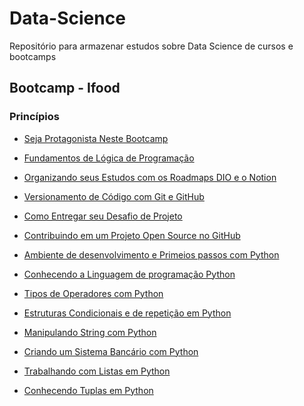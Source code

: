 # Data-Science
Repositório para armazenar estudos sobre Data Science de cursos e bootcamps
 ## Bootcamp - Ifood
 ### Princípios 
 - [Seja Protagonista Neste Bootcamp](https://web.dio.me/course/seja-protagonista-neste-bootcamp/learning/b1ad8b5e-47ca-493b-a78f-5a1b1d888eb4?back=/track/potencia-tech-powered-ifood-ciencias-de-dados-com-python&tab=undefined&moduleId=undefined)
 - [Fundamentos de Lógica de Programação](https://web.dio.me/course/fundamentos-de-logica-de-programacao/learning/270290f5-b00c-4562-a7a0-eebb4508ac5c?back=/track/potencia-tech-powered-ifood-ciencias-de-dados-com-python&tab=undefined&moduleId=undefined)
 - [Organizando seus Estudos com os Roadmaps DIO e o Notion](https://web.dio.me/course/organizando-seus-estudos-com-os-roadmaps-dio-e-o-notion/learning/954c3fdf-1dd1-47e0-b6fc-48cc7020b5b2?back=/track/potencia-tech-powered-ifood-ciencias-de-dados-com-python&tab=undefined&moduleId=undefined)
 - [Versionamento de Código com Git e GitHub](https://web.dio.me/course/versionamento-de-codigo-com-git-e-github/learning/f3cbaa66-efbd-4c25-842e-2069c188c066?back=/track/potencia-tech-powered-ifood-ciencias-de-dados-com-python&tab=undefined&moduleId=undefined)
 - [Como Entregar seu Desafio de Projeto](https://web.dio.me/course/como-entregar-seu-desafio-de-projeto/learning/488fc49a-0738-4e9d-bf87-ea22d2591fde?back=/track/potencia-tech-powered-ifood-ciencias-de-dados-com-python&tab=undefined&moduleId=undefined)
 - [Contribuindo em um Projeto Open Source no GitHub](https://web.dio.me/lab/desafio-de-projeto-contribuindo-em-um-projeto-open-source-no-github/learning/8e9e1f35-5571-40c4-863f-2279ba388aeb)
 - [Ambiente de desenvolvimento e Primeios passos com Python](https://web.dio.me/course/ambiente-de-desenvolvimento-e-primeiros-passos-com-python/learning/1ecc1827-27d0-4395-8bd2-7738e44ae5b3?back=/track/potencia-tech-powered-ifood-ciencias-de-dados-com-python&tab=undefined&moduleId=undefined)
 - [Conhecendo a Linguagem de programação Python](https://github.com/matheusBraga10/Data-Science/tree/science/Projeto_ifood/Conhecendo%20o%20Python)
 - [Tipos de Operadores com Python](https://github.com/matheusBraga10/Data-Science/tree/science/Projeto_ifood/Tipos%20de%20operadores%20-%20Python)
 - [Estruturas Condicionais e de repetição em Python](https://github.com/matheusBraga10/Data-Science/tree/science/Projeto_ifood/Estruturas%20condicionais%20e%20de%20Repeticao%20em%20Python)
 - [Manipulando String com Python](https://github.com/matheusBraga10/Data-Science/tree/science/Projeto_ifood/Manipulando%20Strings%20com%20Python)
 - [Criando um Sistema Bancário com Python](https://github.com/matheusBraga10/Data-Science/tree/science/Projeto_ifood/Criando%20um%20Sistema%20Banc%C3%A1rio%20com%20Python)
 - [Trabalhando com Listas em Python](https://github.com/matheusBraga10/Data-Science/tree/science/Projeto_ifood/Trabalhando%20com%20Listas%20em%20Python)
 
 - [Conhecendo Tuplas em Python]()
